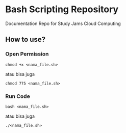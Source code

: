 # Bash Scripting Repository

Documentation Repo for Study Jams Cloud Computing

## How to use?

### Open Permission

`chmod +x <nama_file.sh>`

atau bisa juga

`chmod 775 <nama_file.sh>`

### Run Code

`bash <nama_file.sh>`

atau bisa juga

`./<nama_file.sh>`
